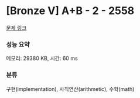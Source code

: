# [Bronze V] A+B - 2 - 2558 

[문제 링크](https://www.acmicpc.net/problem/2558) 

### 성능 요약

메모리: 29380 KB, 시간: 60 ms

### 분류

구현(implementation), 사칙연산(arithmetic), 수학(math)

